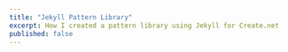 ```yaml
---
title: "Jekyll Pattern Library"
excerpt: How I created a pattern library using Jekyll for Create.net
published: false
---
```

